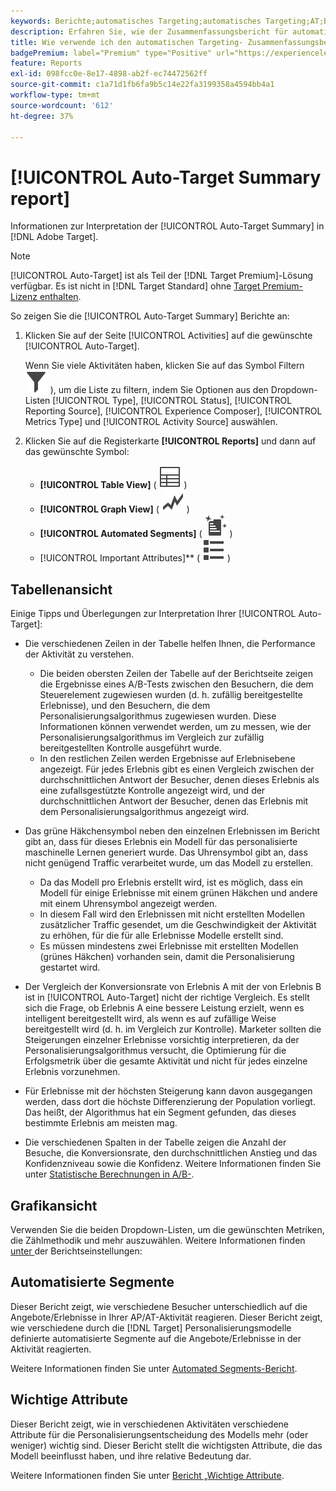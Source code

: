 ```yaml
---
keywords: Berichte;automatisches Targeting;automatisches Targeting;AT;Bericht
description: Erfahren Sie, wie der Zusammenfassungsbericht für automatisches Targeting in Adobe Target interpretiert wird. Von diesem Bericht aus können Sie zu den Berichten Automatisierte Segmente und Wichtige Attribute wechseln.
title: Wie verwende ich den automatischen Targeting- Zusammenfassungsbericht?
badgePremium: label="Premium" type="Positive" url="https://experienceleague.adobe.com/docs/target/using/introduction/intro.html?lang=en#premium newtab=true" tooltip="Hier finden Sie Informationen zum Lieferumfang von Target Premium."
feature: Reports
exl-id: 098fcc0e-8e17-4898-ab2f-ec74472562ff
source-git-commit: c1a71d1fb6fa9b5c14e22fa3199358a4594bb4a1
workflow-type: tm+mt
source-wordcount: '612'
ht-degree: 37%

---
```


# [!UICONTROL Auto-Target Summary report]

Informationen zur Interpretation der [!UICONTROL Auto-Target Summary] in [!DNL Adobe Target].

>[!NOTE]
>
>[!UICONTROL Auto-Target] ist als Teil der [!DNL Target Premium]-Lösung verfügbar. Es ist nicht in [!DNL Target Standard] ohne [Target Premium-Lizenz enthalten](/help/main/c-intro/intro.md#premium).

So zeigen Sie die [!UICONTROL Auto-Target Summary] Berichte an:

1. Klicken Sie auf der Seite [!UICONTROL Activities] auf die gewünschte [!UICONTROL Auto-Target].

   Wenn Sie viele Aktivitäten haben, klicken Sie auf das Symbol Filtern ![Filtersymbol](/help/main/assets/icons/Filter.svg) ), um die Liste zu filtern, indem Sie Optionen aus den Dropdown-Listen [!UICONTROL Type], [!UICONTROL Status], [!UICONTROL Reporting Source], [!UICONTROL Experience Composer], [!UICONTROL Metrics Type] und [!UICONTROL Activity Source] auswählen.

1. Klicken Sie auf die Registerkarte **[!UICONTROL Reports]** und dann auf das gewünschte Symbol:

   * **[!UICONTROL Table View]** ( ![Tabellenansichtssymbol](/help/main/assets/icons/Table.svg) )
   * **[!UICONTROL Graph View]** ( ![Diagrammansichtssymbol](/help/main/assets/icons/GraphTrend.svg) )
   * **[!UICONTROL Automated Segments]** ( ![Bericht zu automatischen Segmenten](/help/main/assets/icons/AutomatedSegment.svg) )
   * [!UICONTROL Important Attributes]** ( ![Symbol „Wichtige Attribute“](/help/main/assets/icons/ViewList.svg) )

## Tabellenansicht 

Einige Tipps und Überlegungen zur Interpretation Ihrer [!UICONTROL Auto-Target]:

* Die verschiedenen Zeilen in der Tabelle helfen Ihnen, die Performance der Aktivität zu verstehen.

   * Die beiden obersten Zeilen der Tabelle auf der Berichtseite zeigen die Ergebnisse eines A/B-Tests zwischen den Besuchern, die dem Steuerelement zugewiesen wurden (d. h. zufällig bereitgestellte Erlebnisse), und den Besuchern, die dem Personalisierungsalgorithmus zugewiesen wurden. Diese Informationen können verwendet werden, um zu messen, wie der Personalisierungsalgorithmus im Vergleich zur zufällig bereitgestellten Kontrolle ausgeführt wurde.
   * In den restlichen Zeilen werden Ergebnisse auf Erlebnisebene angezeigt. Für jedes Erlebnis gibt es einen Vergleich zwischen der durchschnittlichen Antwort der Besucher, denen dieses Erlebnis als eine zufallsgestützte Kontrolle angezeigt wird, und der durchschnittlichen Antwort der Besucher, denen das Erlebnis mit dem Personalisierungsalgorithmus angezeigt wird.

* Das grüne Häkchensymbol neben den einzelnen Erlebnissen im Bericht gibt an, dass für dieses Erlebnis ein Modell für das personalisierte maschinelle Lernen generiert wurde. Das Uhrensymbol gibt an, dass nicht genügend Traffic verarbeitet wurde, um das Modell zu erstellen.

   * Da das Modell pro Erlebnis erstellt wird, ist es möglich, dass ein Modell für einige Erlebnisse mit einem grünen Häkchen und andere mit einem Uhrensymbol angezeigt werden.
   * In diesem Fall wird den Erlebnissen mit nicht erstellten Modellen zusätzlicher Traffic gesendet, um die Geschwindigkeit der Aktivität zu erhöhen, für die für alle Erlebnisse Modelle erstellt sind.
   * Es müssen mindestens zwei Erlebnisse mit erstellten Modellen (grünes Häkchen) vorhanden sein, damit die Personalisierung gestartet wird.

* Der Vergleich der Konversionsrate von Erlebnis A mit der von Erlebnis B ist in [!UICONTROL Auto-Target] nicht der richtige Vergleich. Es stellt sich die Frage, ob Erlebnis A eine bessere Leistung erzielt, wenn es intelligent bereitgestellt wird, als wenn es auf zufällige Weise bereitgestellt wird (d. h. im Vergleich zur Kontrolle). Marketer sollten die Steigerungen einzelner Erlebnisse vorsichtig interpretieren, da der Personalisierungsalgorithmus versucht, die Optimierung für die Erfolgsmetrik über die gesamte Aktivität und nicht für jedes einzelne Erlebnis vorzunehmen.
* Für Erlebnisse mit der höchsten Steigerung kann davon ausgegangen werden, dass dort die höchste Differenzierung der Population vorliegt. Das heißt, der Algorithmus hat ein Segment gefunden, das dieses bestimmte Erlebnis am meisten mag.
* Die verschiedenen Spalten in der Tabelle zeigen die Anzahl der Besuche, die Konversionsrate, den durchschnittlichen Anstieg und das Konfidenzniveau sowie die Konfidenz. Weitere Informationen finden Sie unter [Statistische Berechnungen in A/B-](/help/main/c-reports/statistical-methodology/statistical-calculations.md).

## Grafikansicht

Verwenden Sie die beiden Dropdown-Listen, um die gewünschten Metriken, die Zählmethodik und mehr auszuwählen. Weitere Informationen finden [ unter ](/help/main/c-reports/c-report-settings/report-settings.md) der Berichtseinstellungen:

## Automatisierte Segmente

Dieser Bericht zeigt, wie verschiedene Besucher unterschiedlich auf die Angebote/Erlebnisse in Ihrer AP/AT-Aktivität reagieren. Dieser Bericht zeigt, wie verschiedene durch die [!DNL Target] Personalisierungsmodelle definierte automatisierte Segmente auf die Angebote/Erlebnisse in der Aktivität reagierten.

Weitere Informationen finden Sie unter [Automated Segments-Bericht](/help/main/c-reports/c-personalization-insights-reports/automated-segments-report.md).

## Wichtige Attribute

Dieser Bericht zeigt, wie in verschiedenen Aktivitäten verschiedene Attribute für die Personalisierungsentscheidung des Modells mehr (oder weniger) wichtig sind. Dieser Bericht stellt die wichtigsten Attribute, die das Modell beeinflusst haben, und ihre relative Bedeutung dar.

Weitere Informationen finden Sie unter [Bericht „Wichtige Attribute](/help/main/c-reports/c-personalization-insights-reports/important-attributes-report.md).
